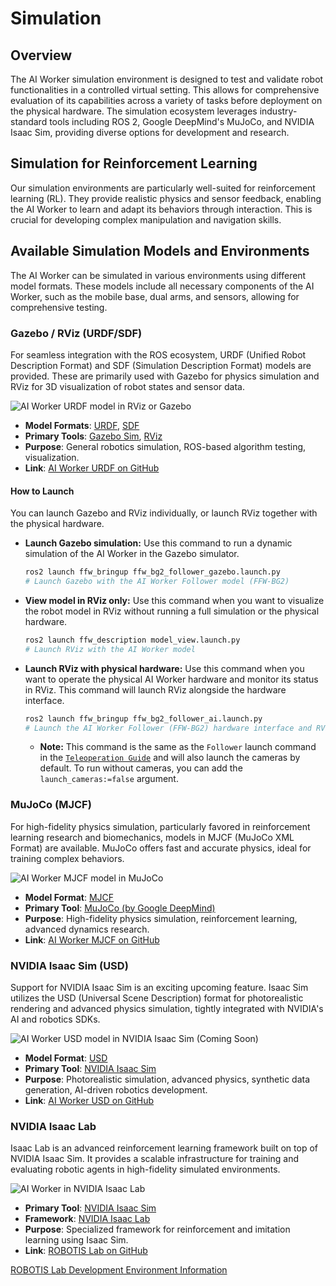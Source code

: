 # Simulation

## Overview
The AI Worker simulation environment is designed to test and validate robot functionalities in a controlled virtual setting. This allows for comprehensive evaluation of its capabilities across a variety of tasks before deployment on the physical hardware. The simulation ecosystem leverages industry-standard tools including ROS 2, Google DeepMind's MuJoCo, and NVIDIA Isaac Sim, providing diverse options for development and research.

## Simulation for Reinforcement Learning
Our simulation environments are particularly well-suited for reinforcement learning (RL). They provide realistic physics and sensor feedback, enabling the AI Worker to learn and adapt its behaviors through interaction. This is crucial for developing complex manipulation and navigation skills.

## Available Simulation Models and Environments

The AI Worker can be simulated in various environments using different model formats. These models include all necessary components of the AI Worker, such as the mobile base, dual arms, and sensors, allowing for comprehensive testing.

### Gazebo / RViz (URDF/SDF)
For seamless integration with the ROS ecosystem, URDF (Unified Robot Description Format) and SDF (Simulation Description Format) models are provided. These are primarily used with Gazebo for physics simulation and RViz for 3D visualization of robot states and sensor data.

![AI Worker URDF model in RViz or Gazebo](/simulation/simulation_urdf.png)

*   **Model Formats**: [URDF](https://docs.ros.org/en/rolling/Tutorials/Intermediate/URDF/URDF-Main.html), [SDF](http://sdformat.org/)
*   **Primary Tools**: [Gazebo Sim](https://gazebosim.org/), [RViz](https://docs.ros.org/en/rolling/Tutorials/Intermediate/RViz/RViz-Main.html)
*   **Purpose**: General robotics simulation, ROS-based algorithm testing, visualization.
*   **Link**: [AI Worker URDF on GitHub](https://github.com/ROBOTIS-GIT/ai_worker/tree/main/ffw_description/urdf)

#### How to Launch

You can launch Gazebo and RViz individually, or launch RViz together with the physical hardware.

*   **Launch Gazebo simulation:**
    Use this command to run a dynamic simulation of the AI Worker in the Gazebo simulator.
    ```bash
    ros2 launch ffw_bringup ffw_bg2_follower_gazebo.launch.py
    # Launch Gazebo with the AI Worker Follower model (FFW-BG2)
    ```

*   **View model in RViz only:**
    Use this command when you want to visualize the robot model in RViz without running a full simulation or the physical hardware.
    ```bash
    ros2 launch ffw_description model_view.launch.py
    # Launch RViz with the AI Worker model
    ```

*   **Launch RViz with physical hardware:**
    Use this command when you want to operate the physical AI Worker hardware and monitor its status in RViz. This command will launch RViz alongside the hardware interface.
    ```bash
    ros2 launch ffw_bringup ffw_bg2_follower_ai.launch.py
    # Launch the AI Worker Follower (FFW-BG2) hardware interface and RViz
    ```
    *   **Note:** This command is the same as the `Follower` launch command in the [`Teleoperation Guide`](/operation#option-2-separate-launches) and will also launch the cameras by default. To run without cameras, you can add the `launch_cameras:=false` argument.

### MuJoCo (MJCF)
For high-fidelity physics simulation, particularly favored in reinforcement learning research and biomechanics, models in MJCF (MuJoCo XML Format) are available. MuJoCo offers fast and accurate physics, ideal for training complex behaviors.

![AI Worker MJCF model in MuJoCo](/simulation/simulation_mujoco.png)

*   **Model Format**: [MJCF](https://mujoco.readthedocs.io/en/stable/XMLreference.html)
*   **Primary Tool**: [MuJoCo (by Google DeepMind)](https://mujoco.org/)
*   **Purpose**: High-fidelity physics simulation, reinforcement learning, advanced dynamics research.
*   **Link**: [AI Worker MJCF on GitHub](https://github.com/ROBOTIS-GIT/robotis_mujoco_menagerie)

### NVIDIA Isaac Sim (USD)
Support for NVIDIA Isaac Sim is an exciting upcoming feature. Isaac Sim utilizes the USD (Universal Scene Description) format for photorealistic rendering and advanced physics simulation, tightly integrated with NVIDIA's AI and robotics SDKs.

![AI Worker USD model in NVIDIA Isaac Sim (Coming Soon)](/simulation/simulation_isaac_sim.png)

*   **Model Format**: [USD](https://docs.isaacsim.omniverse.nvidia.com/latest/omniverse_usd/open_usd.html)
*   **Primary Tool**: [NVIDIA Isaac Sim](https://docs.isaacsim.omniverse.nvidia.com/)
*   **Purpose**: Photorealistic simulation, advanced physics, synthetic data generation, AI-driven robotics development.
*   **Link**: [AI Worker USD on GitHub](https://github.com/ROBOTIS-GIT/robotis_lab/tree/main/source/robotis_lab/data/robots)

### NVIDIA Isaac Lab
Isaac Lab is an advanced reinforcement learning framework built on top of NVIDIA Isaac Sim. It provides a scalable infrastructure for training and evaluating robotic agents in high-fidelity simulated environments.

![AI Worker in NVIDIA Isaac Lab](/simulation/simulation_isaac_lab_ffw.gif)

*   **Primary Tool**: [NVIDIA Isaac Sim](https://docs.isaacsim.omniverse.nvidia.com/)
*   **Framework**: [NVIDIA Isaac Lab](https://github.com/isaac-sim/IsaacLab/)
*   **Purpose**: Specialized framework for reinforcement and imitation learning using Isaac Sim.
*   **Link**: [ROBOTIS Lab on GitHub](https://github.com/ROBOTIS-GIT/robotis_lab/)

<a href="/robotis_lab" class="button-isaaclab-option">
ROBOTIS Lab Development Environment Information
</a>
